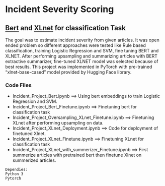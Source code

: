 # Incident Severity Scoring

## [Bert](https://arxiv.org/abs/1810.04805) and [XLnet](https://arxiv.org/abs/1906.08237) for classification Task

The goal was to estimate incident severity from given articles. It was open ended problem so different approaches were tested like Rule based classification, training Logistic Regression and SVM, fine tuning BERT and XLNET. After performing upsampling and
summarizing articles with BERT extractive summarizer, fine-tuned XLNET model was selected because of best results. This project was implemented in PyTorch with pre-trained “xlnet-base-cased” model provided by Hugging Face library.


### Code Files
* Incident_Project_Bert.ipynb ==>	Using bert embeddings to train 	Logistic Regression and SVM.
* Incident_Project_Bert_Finetune.ipynb ==>	Finetuning bert for classification task
* Incident_Project_Oversampling_XLnet_Finetune.ipynb ==>	Finetuning XLnet after performing upsampling on data.
* Incident_Project_XLnet_Deployment.ipynb ==>	Code for deployment of finetuned Xlnet.
* Incident_Project_XLnet_Finetune.ipynb ==>		Finetuning XLnet for classification task
* Incident_Project_XLnet_with_summerizer_Finetune.ipynb ==>	First summerize articles with pretrained bert then finetune Xlnet
on summerized articles.

```
Dependies:
Python 3
Pytorch
```
